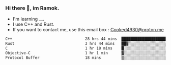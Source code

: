 ### Hi there 👋, im Ramok.

- I'm learning __.
- I use C++ and Rust.
- If you want to contact me, use this email box : Cooked4930@proton.me

<!--START_SECTION:waka-->

```txt
C++                                28 hrs 44 mins  ████████████████████░░░░░   80.45 %
Rust                               3 hrs 44 mins   ██▓░░░░░░░░░░░░░░░░░░░░░░   10.49 %
C                                  1 hr 18 mins    █░░░░░░░░░░░░░░░░░░░░░░░░   03.68 %
Objective-C                        1 hr 1 min      ▓░░░░░░░░░░░░░░░░░░░░░░░░   02.87 %
Protocol Buffer                    18 mins         ▒░░░░░░░░░░░░░░░░░░░░░░░░   00.87 %
```

<!--END_SECTION:waka-->
